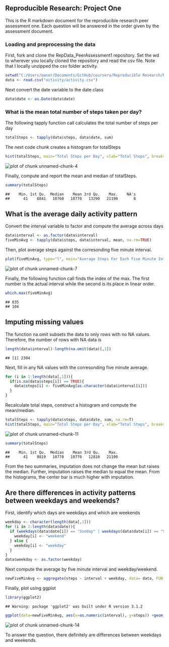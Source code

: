 ## Reproducible Research: Project One
This is the R markdown document for the reproducible research peer assessment one. Each question will be answered in the order given by the assessment document. 
### Loading and preprocessing the data
First, fork and clone the RepData_PeerAssessment1 repository. Set the wd to wherever you locally cloned the repository and read the csv file. 
Note that I locally unzipped the csv folder activity.

```r
setwd("C:/Users/owner/Documents/GitHub/coursera/Reproducible Research/RepData_PeerAssessment1")
data <- read.csv("activity/activity.csv")
```
Next convert the date variable to the date class

```r
data$date <- as.Date(data$date)
```
### What is the mean total number of steps taken per day?
The following tapply function call calculates the total number of steps per day

```r
totalSteps <- tapply(data$steps, data$date, sum)
```

The next code chunk creates a histogram for totalSteps

```r
hist(totalSteps, main="Total Steps per Day", xlab="Total Steps", breaks =10)
```

![plot of chunk unnamed-chunk-4](figure/unnamed-chunk-4-1.png) 

Finally, compute and report the mean and median of totalSteps.

```r
summary(totalSteps)
```

```
##    Min. 1st Qu.  Median    Mean 3rd Qu.    Max.    NA's 
##      41    8841   10760   10770   13290   21190       8
```

## What is the average daily activity pattern
Convert the interval variable to factor and compute the average across days


```r
data$interval <- as.factor(data$interval)
fiveMinAvg <- tapply(data$steps, data$interval, mean, na.rm=TRUE)
```

Then, plot average steps against the corresonding five minute interval.


```r
plot(fiveMinAvg, type="l", main="Average Steps For Each Five Minute Interval", xlab="Interval Index", ylab="Average")
```

![plot of chunk unnamed-chunk-7](figure/unnamed-chunk-7-1.png) 

Finally, the following function call finds the index of the max. The first number is the actual interval while the second is its place in linear order. 


```r
which.max(fiveMinAvg)
```

```
## 835 
## 104
```

## Imputing missing values
The function na.omit subsets the data to only rows with no NA values. Therefore, the number of rows with NA data is


```r
length(data$interval)-length(na.omit(data)[,1])
```

```
## [1] 2304
```
Next, fill in any NA values with the corresonding five minute average. 


```r
for (i in 1:length(data[,1])){
  if(is.na(data$steps[i]) == TRUE){
    data$steps[i] <- fiveMinAvg[as.character(data$interval[i])]
  }  
}
```

Recalculate total steps, construct a histogram and compute the mean/median.


```r
totalSteps <- tapply(data$steps, data$date, sum, na.rm=T)
hist(totalSteps, main="Total Steps per Day", xlab="Total Steps", breaks =10)
```

![plot of chunk unnamed-chunk-11](figure/unnamed-chunk-11-1.png) 

```r
summary(totalSteps)
```

```
##    Min. 1st Qu.  Median    Mean 3rd Qu.    Max. 
##      41    9819   10770   10770   12810   21190
```
From the two summaries, imputation does not change the mean but raises the median. Further, imputation raises the median to equal the mean. From the histograms, the center bar is much higher with imputation.  

## Are there differences in activity patterns between weekdays and weekends?
First, identify which days are weekdays and which are weekends


```r
weekday <- character(length(data[,1]))
for (i in 1:length(data$date)){
  if (weekdays(data$date[i]) == "Sunday" | weekdays(data$date[i]) == "Saturday"){
    weekday[i] <- "weekend"
  } else {
    weekday[i] <- "weekday"
  }
}
data$weekday <- as.factor(weekday)
```
Next compute the average by five minute interval and weekday/weekend.


```r
newFiveMinAvg <- aggregate(steps ~ interval + weekday, data= data, FUN = "mean")
```
Finally, plot using ggplot


```r
library(ggplot2)
```

```
## Warning: package 'ggplot2' was built under R version 3.1.2
```

```r
ggplot(data=newFiveMinAvg, aes(x=as.numeric(interval), y=steps)) +geom_line()+ggtitle("Mean Number of Steps Per 5 Minute Interval")+ xlab("Interval")+ylab("Mean")+facet_wrap(~weekday, nrow=1)
```

![plot of chunk unnamed-chunk-14](figure/unnamed-chunk-14-1.png) 

To answer the question, there definitely are differences between weekdays and weekends.
